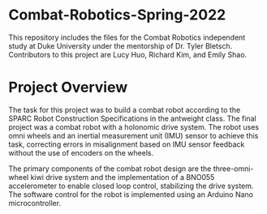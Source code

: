 # Combat-Robotics-Spring-2022
This repository includes the files for the Combat Robotics independent study at Duke University under the mentorship of Dr. Tyler Bletsch. Contributors to this project are Lucy Huo, Richard Kim, and Emily Shao.

# Project Overview
The task for this project was to build a combat robot according to the SPARC Robot Construction Specifications in the antweight class. The final project was a combat robot with a holonomic drive system. The robot uses omni wheels and an inertial measurement unit (IMU) sensor to achieve this task, correcting errors in misalignment based on IMU sensor feedback without the use of encoders on the wheels.

The primary components of the combat robot design are the three-omni-wheel kiwi drive system and the implementation of a BNO055 accelerometer to enable closed loop control, stabilizing the drive system. The software control for the robot is implemented using an Arduino Nano microcontroller.
